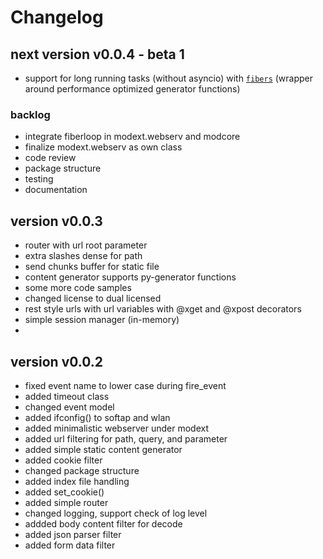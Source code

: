 
# Changelog

## next version v0.0.4 - beta 1

- support for long running tasks (without asyncio) with
 [`fibers`](https://github.com/kr-g/mpymodcore/blob/master/modcore/fiber.py)
 (wrapper around performance optimized generator functions)

### backlog

- integrate fiberloop in modext.webserv and modcore
- finalize modext.webserv as own class
- code review 
- package structure
- testing
- documentation


## version v0.0.3

- router with url root parameter
- extra slashes dense for path
- send chunks buffer for static file
- content generator supports py-generator functions
- some more code samples
- changed license to dual licensed
- rest style urls with url variables with @xget and @xpost decorators
- simple session manager (in-memory)
- 


## version v0.0.2

- fixed event name to lower case during fire_event
- added timeout class
- changed event model
- added ifconfig() to softap and wlan
- added minimalistic webserver under modext
- added url filtering for path, query, and parameter
- added simple static content generator
- added cookie filter
- changed package structure
- added index file handling
- added set_cookie()
- added simple router
- changed logging, support check of log level
- addded body content filter for decode
- added json parser filter
- added form data filter

